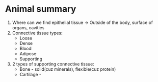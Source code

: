 # Animal summary
1. Where can we find epithelial tissue -> Outside of the body, surface of organs, cavities
2. Connective tissue types:
   - Loose
   - Dense
   - Blood
   - Adipose
   - Supporting
3. 2 types of supporting connective tissue:
   - Bone - solid(cuz minerals), flexible(cuz protein)
   - Cartilage - 